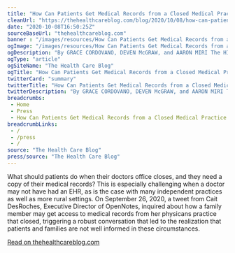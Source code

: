 ```yaml
--- 
title: "How Can Patients Get Medical Records from a Closed Medical Practice?"
cleanUrl: "https://thehealthcareblog.com/blog/2020/10/08/how-can-patients-get-medical-records-from-a-closed-medical-practice/"
date: "2020-10-08T16:50:25Z"
sourceBaseUrl: "thehealthcareblog.com"
banner : "/images/resources/How Can Patients Get Medical Records from a Closed Medical Practice.jpg"
ogImage: "/images/resources/How Can Patients Get Medical Records from a Closed Medical Practice.jpg"
ogDescription: "By GRACE CORDOVANO, DEVEN McGRAW, and AARON MIRI The HIPAA Privacy Rule gives patients the right to copies of their medical records, with rare exceptions. When patients need a copy of their medical records, most start the process by calling their doctors office and asking for how to get access. The receptionist or office staff..."
ogType: "article"
ogSiteName: "The Health Care Blog"
ogTitle: "How Can Patients Get Medical Records from a Closed Medical Practice?"
twitterCard: "summary"
twitterTitle: "How Can Patients Get Medical Records from a Closed Medical Practice?"
twitterDescription: "By GRACE CORDOVANO, DEVEN McGRAW, and AARON MIRI The HIPAA Privacy Rule gives patients the right to copies of their medical records, with rare exceptions. When patients need a copy of their medical records, most start the process by calling their doctors office and asking for how to get access...."
breadcrumbs:
 - Home
 - Press
 - How Can Patients Get Medical Records from a Closed Medical Practice
breadcrumbLinks:
 - / 
 - /press
 - / 
source: "The Health Care Blog"
press/source: "The Health Care Blog"
---
```

What should patients do when their doctors office closes, and they need a copy of their medical records? This is especially challenging when a doctor may not have had an EHR, as is the case with many independent practices as well as more rural settings. On September 26, 2020, a tweet from Cait DesRoches, Executive Director of OpenNotes, inquired about how a family member may get access to medical records from her physicans practice that closed, triggering a robust conversation that led to the realization that patients and families are not well informed in these circumstances.  
  
[Read on thehealthcareblog.com](https://thehealthcareblog.com/blog/2020/10/08/how-can-patients-get-medical-records-from-a-closed-medical-practice/)
